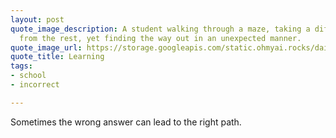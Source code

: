 ```yaml
---
layout: post
quote_image_description: A student walking through a maze, taking a different turn
  from the rest, yet finding the way out in an unexpected manner.
quote_image_url: https://storage.googleapis.com/static.ohmyai.rocks/daily/2024-04-20.jpg
quote_title: Learning
tags:
- school
- incorrect

---
```


Sometimes the wrong answer can lead to the right path.